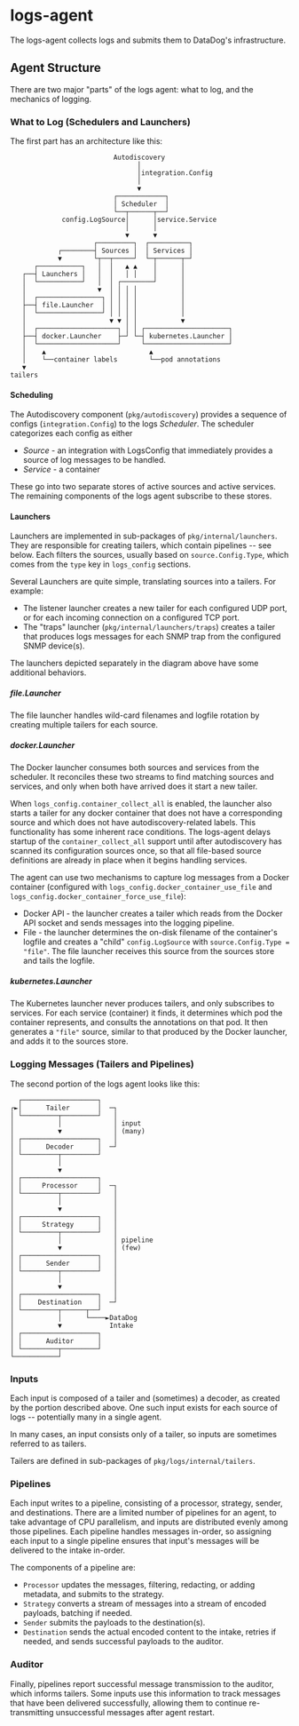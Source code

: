# logs-agent

The logs-agent collects logs and submits them to DataDog's infrastructure.

## Agent Structure

There are two major "parts" of the logs agent: what to log, and the mechanics of logging.

### What to Log (Schedulers and Launchers)

The first part has an architecture like this:

```
                          Autodiscovery
                                │
                                │integration.Config
                                │
                                ▼
                          ┌────────────┐
                          │ Scheduler  │
                          └──┬──────┬──┘
             config.LogSource│      │service.Service
                             │      │
                             ▼      ▼
                     ┌─────────┐  ┌──────────┐
            ┌────────┤ Sources │  │ Services │
            ▼        └┬──┬─────┘  └─┬──────┬─┘
      ┌───────────┐   │  │   ▲ ▲    │      │
   ┌──┤ Launchers │   │  │   │ │    │      │
   │  └───────────┘   │  │ ┌────────┘      │
   │                  ▼  │ │ │ │           │
   │  ┌────────────────┐ │ │ │ │           │
   ├──┤ file.Launcher  │ │ │ │ │           │
   │  └────────────────┘ │ │ │ │           │
   │                     ▼ ▼ │ │           ▼
   │  ┌────────────────────┐ │ │ ┌─────────────────────┐
   ├──┤ docker.Launcher    ├─┘ └─┤ kubernetes.Launcher │
   │  └────────────────────┘     └─────────────────────┘
   │    ▲                          ▲
   │    └──container labels        └──pod annotations
   ▼
tailers
```

#### Scheduling

The Autodiscovery component (`pkg/autodiscovery`) provides a sequence of configs (`integration.Config`) to the logs *Scheduler*.
The scheduler categorizes each config as either

 * *Source* - an integration with LogsConfig that immediately provides a source of log messages to be handled.
 * *Service* - a container

These go into two separate stores of active sources and active services.
The remaining components of the logs agent subscribe to these stores.

#### Launchers

Launchers are implemented in sub-packages of `pkg/internal/launchers`.
They are responsible for creating tailers, which contain pipelines -- see below.
Each filters the sources, usually based on `source.Config.Type`, which comes from the `type` key in `logs_config` sections.

Several Launchers are quite simple, translating sources into a tailers.
For example:

* The listener launcher creates a new tailer for each configured UDP port, or for each incoming connection on a configured TCP port.
* The "traps" launcher (`pkg/internal/launchers/traps`) creates a tailer that produces logs messages for each SNMP trap from the configured SNMP device(s).

The launchers depicted separately in the diagram above have some additional behaviors.

##### file.Launcher

The file launcher handles wild-card filenames and logfile rotation by creating multiple tailers for each source.

##### docker.Launcher

The Docker launcher consumes both sources and services from the scheduler.
It reconciles these two streams to find matching sources and services, and only when both have arrived does it start a new tailer.

When `logs_config.container_collect_all` is enabled, the launcher also starts a tailer for any docker container that does not have a corresponding source and which does not have autodiscovery-related labels.
This functionality has some inherent race conditions.
The logs-agent delays startup of the `container_collect_all` support until after autodiscovery has scanned its configuration sources once, so that all file-based source definitions are already in place when it begins handling services.

The agent can use two mechanisms to capture log messages from a Docker container (configured with `logs_config.docker_container_use_file` and `logs_config.docker_container_force_use_file`):
 * Docker API - the launcher creates a tailer which reads from the Docker API socket and sends messages into the logging pipeline.
 * File - the launcher determines the on-disk filename of the container's logfile and creates a "child" `config.LogSource`  with `source.Config.Type = "file"`.
   The file launcher receives this source from the sources store and tails the logfile.

##### kubernetes.Launcher

The Kubernetes launcher never produces tailers, and only subscribes to services.
For each service (container) it finds, it determines which pod the container represents, and consults the annotations on that pod.
It then generates a `"file"` source, similar to that produced by the Docker launcher, and adds it to the sources store.

### Logging Messages (Tailers and Pipelines)

The second portion of the logs agent looks like this:

```
  ┌───────────────────┐
┌►│      Tailer       │  ─┐
│ └─────────┬─────────┘   │
│           │             │ input
│           ▼             │ (many)
│ ┌───────────────────┐   │
│ │      Decoder      │  ─┘
│ └─────────┬─────────┘
│           │
│           ▼
│ ┌───────────────────┐
│ │     Processor     │  ─┐
│ └─────────┬─────────┘   │
│           │             │
│           ▼             │
│ ┌───────────────────┐   │
│ │     Strategy      │   │
│ └─────────┬─────────┘   │
│           │             │ pipeline
│           ▼             │ (few)
│ ┌───────────────────┐   │
│ │      Sender       │   │
│ └─────────┬─────────┘   │
│           │             │
│           ▼             │
│ ┌───────────────────┐   │
│ │    Destination    │  ─┘
│ └─────────┬──────┬──┘
│           │      └────►DataDog
│           ▼            Intake
│ ┌───────────────────┐
│ │      Auditor      │
│ └─────────┬─────────┘
└───────────┘
```

### Inputs

Each input is composed of a tailer and (sometimes) a decoder, as created by the portion described above.
One such input exists for each source of logs -- potentially many in a single agent.

In many cases, an input consists only of a tailer, so inputs are sometimes referred to as tailers.

Tailers are defined in sub-packages of `pkg/logs/internal/tailers`.

### Pipelines

Each input writes to a pipeline, consisting of a processor, strategy, sender, and destinations.
There are a limited number of pipelines for an agent, to take advantage of CPU parallelism, and inputs are distributed evenly among those pipelines.
Each pipeline handles messages in-order, so assigning each input to a single pipeline ensures that input's messages will be delivered to the intake in-order.

The components of a pipeline are:

* `Processor` updates the messages, filtering, redacting, or adding metadata, and submits to the strategy.
* `Strategy` converts a stream of messages into a stream of encoded payloads, batching if needed.
* `Sender` submits the payloads to the destination(s).
* `Destination` sends the actual encoded content to the intake, retries if needed, and sends successful payloads to the auditor.

### Auditor

Finally, pipelines report successful message transmission to the auditor, which informs tailers.
Some inputs use this information to track messages that have been delivered successfully, allowing them to continue re-transmitting unsuccessful messages after agent restart.

